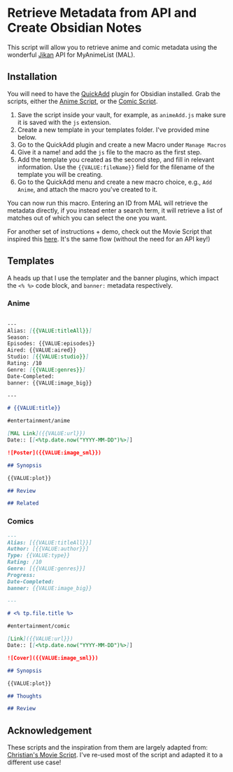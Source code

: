# Retrieve Metadata from API and Create Obsidian Notes

This script will allow you to retrieve anime and comic metadata using the wonderful [Jikan](https://docs.api.jikan.moe/) API for MyAnimeList (MAL).

## Installation

You will need to have the [QuickAdd](https://github.com/chhoumann/quickadd) plugin for Obsidian installed. Grab the scripts, either the [Anime Script](https://gist.github.com/MESMUR/5fd905514baea9c506099774998d3158), or the [Comic Script](https://gist.github.com/MESMUR/388fed02961d58a67a8333d4d3b5a6ab).

1. Save the script inside your vault, for example, as `animeAdd.js` make sure it is saved with the `js` extension.
2. Create a new template in your templates folder. I've provided mine below.
3. Go to the QuickAdd plugin and create a new Macro under `Manage Macros`
4. Give it a name! and add the `js` file to the macro as the first step.
5. Add the template you created as the second step, and fill in relevant information. Use the `{{VALUE:fileName}}` field for the filename of the template you will be creating.
6. Go to the QuickAdd menu and create a new macro choice, e.g., `Add Anime`, and attach the macro you've created to it.

You can now run this macro. Entering an ID from MAL will retrieve the metadata directly, if you instead enter a search term, it will retrieve a list of matches out of which you can select the one you want.

For another set of instructions + demo, check out the Movie Script that inspired this [here](https://github.com/chhoumann/quickadd/blob/master/docs/Examples/Macro_MovieAndSeriesScript.md). It's the same flow (without the need for an API key!)

## Templates

A heads up that I use the templater and the banner plugins, which impact the `<% %>` code block, and `banner:` metadata respectively.

### Anime

```md

---
Alias: [{{VALUE:titleAll}}]
Season:
Episodes: {{VALUE:episodes}}
Aired: {{VALUE:aired}}
Studio: [{{VALUE:studio}}]
Rating: /10
Genre: [{{VALUE:genres}}]
Date-Completed:
banner: {{VALUE:image_big}}

---

# {{VALUE:title}}

#entertainment/anime

[MAL Link]({{VALUE:url}})
Date:: [[<%tp.date.now("YYYY-MM-DD")%>]]

![Poster]({{VALUE:image_sml}})

## Synopsis

{{VALUE:plot}}

## Review

## Related
```

### Comics

```md
---
Alias: [{{VALUE:titleAll}}]
Author: [{{VALUE:author}}]
Type: {{VALUE:type}}
Rating: /10
Genre: [{{VALUE:genres}}]
Progress:
Date-Completed:
banner: {{VALUE:image_big}}

---

# <% tp.file.title %>

#entertainment/comic

[Link]({{VALUE:url}})
Date:: [[<%tp.date.now("YYYY-MM-DD")%>]]

![Cover]({{VALUE:image_sml}})

## Synopsis

{{VALUE:plot}}

## Thoughts

## Review
```


## Acknowledgement

These scripts and the inspiration from them are largely adapted from: [Christian's Movie Script](https://github.com/chhoumann/quickadd/blob/master/docs/Examples/Macro_MovieAndSeriesScript.md). I've re-used most of the script and adapted it to a different use case!
